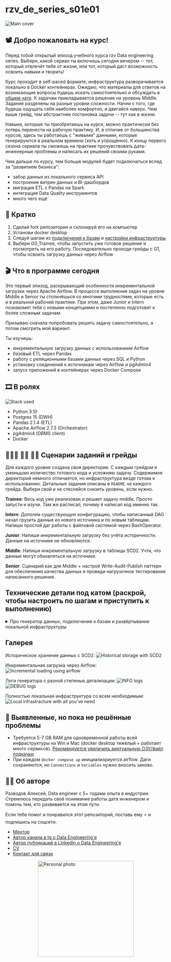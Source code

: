 # rzv_de_series_s01e01

![Main cover](./images/s01e01.jpg)

## 📽️ Добро пожаловать на курс!
Перед тобой открытый эпизод учебного курса rzv Data engineering series. Выбери, какой сериал ты включишь сегодня вечером -- тот, который отвлечёт тебя от жизни, или тот, который даст возможность освоить навыки и творить!

Курс проходит в self-paced формате, инфраструктура разворачивается локально в Docker контейнерах. Ожидаю, что материалы для ответов на возникающие вопросы будешь искать самостоятельно и обсуждать в [общем чате](https://t.me/rzv_de_series). К задачам прикладывается решение на уровень Middle. Задания разделены на разные уровни сложности. Начни с того, где будешь ощущать себя наиболее комфортно, и двигайся наверх. Чем выше грейд, тем абстрактнее постановка задачи -- тут как в жизни.

Навыки, которые ты приобретаешь на курсе, можно практически без потерь перенести на рабочую практику. И, в отличие от большинства курсов, здесь ты работаешь с "живыми" данными, которые генерируются в реальном времени (хоть и упрощённо). К концу первого сезона сериала ты сможешь на практике прочувствовать дата-инженерные проблемы и написать их решения своими руками.

Чем дальше по курсу, тем больше модулей будет подключаться вслед за "развитием бизнеса":
* забор данных из локального сервиса API
* построение витрин данных и BI-дашбордов
* миграция ETL с Pandas на Spark
* интеграция Data Quality инструментов
* много чего ещё

## 🥱 Кратко
1. Сделай fork репозитория и склонируй его на компьютер
2. Установи docker desktop
3. Следуй шагам из [подключения к базам](#подключение-к-базам) и [настройки инфраструктуры](#развертывание-локальной-инфраструктуры)
4. Выбери G0_Trainee, чтобы запустить уже готовое решение и посмотреть на его работу. Последовательно проходи грейды с G1, чтобы освоить загрузку данных через Airflow

## 🎬 Что в программе сегодня
Это первый эпизод, раскрывающий особенности инкрементальной загрузки через Apache Airflow. В процессе выполнения задач на уровне Middle и Senior ты столкнёшься со многими трудностями, которые есть и в реальной рабочей практике. При этом, даже Junior и Intern познакомят тебя с новыми концепциями и постепенно подготовят к более сложным задачам. 

Призываю сначала попробовать решить задачу самостоятельно, а потом смотреть мой вариант.

Ты изучишь:
* инкрементальную загрузку данных с использованием Airflow
* базовый ETL через Pandas
* работу с реляционными базами данных через SQL и Python
* установку соединений к источникам через Airflow и pgAdmin4
* запуск приложений в контейнерах через Docker Compose

## 🎞️ В ролях
![Stack used](./images/image-6.png)

* Python 3.10
* Postgres 15 (DWH)
* Pandas 2.1.4 (ETL)
* Apache Airflow 2.7.3 (Orchestrator)
* pgAdmin4 (DBMS client)
* Docker

## 👨🏻‍🦲 👦🏻 🧔🏻 Сценарии заданий и грейды
Для каждого уровня создана своя директория. С каждым грейдом я уменьшаю количество готового кода и усложняю задачу. Содержимое директорий немного отличается, но инфраструктура везде готова к использованию. Детальные задания описаны в ```README.md``` каждого грейда. Выбери свой и не стесняйся снизить уровень, если нужно.

**Trainee**: Весь код уже реализован и решает задачу middle. Просто запусти и изучи. Там же расписал, почему я написал код именно так.

**Intern**: Дополни существующую конфигурацию, чтобы написанный DAG начал грузить данные из нового источника и по новым таблицам. Напиши простой даг работы с файловой системой через BashOperator.

**Junior**: Напиши инкрементальную загрузку без учёта историчности. Данные на источнике не обновляются.

**Middle**: Напиши инкрементальную загрузку в таблицы SCD2. Учти, что данные могут обновляться на источнике.

**Senior**: Сценарий как для Middle + настрой Write-Audit-Publish паттерн для обеспечения качества данных и проведи нагрузочное тестирование написанного решения.


## Технические детали под катом (раскрой, чтобы настроить по шагам и приступить к выполнению)


<details>
<summary>Про генератор данных, подключение к базам и развёртывание локальной инфраструктуры </summary>

### Генератор данных

Воспроизводит работу бэкенд-баз данных магазинов продажи экзотических фруктов с упрощённой моделью данных.

Просмотреть и изменить текущие значения настроек можно здесь: ```./deploy/env/shop-*.env``` и ```./docker/generator/config.json```. Не забудь пересобрать генераторы, находясь в ```./deploy```: ```docker compose up -d --build shop-1 shop-2```.

<details>
<summary>Функционал генератора</summary>
<br>

* Через пакет Faker генерирует строки для таблиц в Postgres базе
* Можно развернуть несколько инстансов источников (имитация филиалов)
* Воспроизводимость генерации и обновления данных через seed: ```GENERATOR_SEED```
* Удаление данных старше момента времени Х через ```DELETE_OLDER_THAN_SEC```
* Обновление случайного количества столбцов в строках с управляемой глубиной в прошлом: ```update_rows_per_tick, UPDATE_NOT_OLDER_THAN_SEC```
* Автоматическая остановка через заданное время: ```STOP_GENERATOR_AFTER_SEC```
* Управляемая частота вставки и изменения данных (через время между тиками): ```TICK_INTERVAL_SEC```
* Подробное логирование уровня DEBUG и удобное уровня INFO в контейнере: ```docker logs shop-1 -f``` и в ```./generator_app_data/logs```
</details>


### Подключение к базам
Параметры находятся в ```./deploy/env/```. 
В Airflow рекомендуется использовать Admin - Connections для управления подключениями.

Схему данных на источниках предлагаю изучить напрямую из pgAdmin4 после запуска генераторов и настройки подключений, документация к проекту есть не всегда.


### Развертывание локальной инфраструктуры
1. Сделай форк репозитория и склонируй на компьютер: ```git clone https://github.com/%Username%/rzv_de_series_s01e01.git``` .
2. Установи Docker Desktop (проверено на 4.26.1 (131620)). Если ещё нет любимой IDE, поставь VS Code с расширением для Python.
3. Открой репозиторй в VS Code, перейди в консоль ```Ctrl+` ``` и перейди в директорию ```deploy``` в выбранном грейде ```cd ./%Grade%/deploy```
4. Подними сервисы ```docker compose up -d```. Airflow загружается около минуты. Если ранее уже деплоились другие грейды, и в текущем что-то не работает, запусти через ```docker compose up -d --build shop-1 shop-2```.
5. Перейди на страницы сервисов с UI и залогинься
* Airflow: ```localhost:8080``` ; airflow/airflow
* pgAdmin4: ```localhost:80``` ; admin@admin.com/root
6. DAG'и копируй или сразу редактируй в ```./%Grade%/airflow_data/dags```, изменения подтянутся через пару секунд, F5 не обязателен. Недостающие пакеты и модули ставь через добавление в ```./%Grade%/docker/airflow/requirements.txt``` с последующей пересборкой контейнера airflow (на текущий момент слетают подключения, см. раздел ниже) ```docker compose up -d --build af-scheduler```. 
7. Настрой подключения в ```Airflow``` через Admin - Connections, в Admin - Variables добавь переменные, если нужно.
Настрой подключения в ```pgAdmin4``` через Servers - Register - Server.
8. Проверь, что генераторы работают через просмотр логов в ```./%Grade%/generator_app_data/logs``` или ```docker logs shop-1 -f```, и запускай DAG'и через unpause. Данные польются в ```pg-dwh``` и будут видны через ```pgAdmin4```.

</details>

## Галерея
Историческое хранение данных с SCD2:
![Historical storage with SCD2](./images/image.png)

Инкрементальная загрузка через Airflow:
![Incremental loading using airflow](./images/image-1.png)

Логи генератора с разной степенью детализации:
![INFO logs](./images/image-3.png)
![DEBUG logs](./images/image-4.png)

Полностью локальная инфраструктура со всем необходимым:
![Local infrastracture with all you've need](./images/image-5.png)


## 🚧 Выявленные, но пока не решённые проблемы
* Требуется 5-7 GB RAM для одновременной работы всей инфраструктуры на Win и Mac (docker desktop тяжёлый + работает много сервисов). [Рекомендуется увеличить виртуальную ОЗУ/файл подкачки](https://www.windowscentral.com/how-change-virtual-memory-size-windows-10).
* При каждом ```docker compose up``` инициализриуется airflow. Даги сохраняются, но ```Connections``` и ```Variables``` нужно вносить заново.


## 👷🏻 Об авторе
Разводов Алексей, Data engineer с 5+ годами опыта в индустрии. Стремлюсь передать своё понимание работы дата инженером и помочь тем, кто развивается на этом пути.

Если тебе помог и понравился этот репозиторий, поставь ему ⭐ и подпишись на соцсети.
* [Ментор](https://razvodov-mentorship-de.notion.site/About-me-and-mentorship_ru-06510bfd4bbd4dcba93c351df0ff4a0e)
* [Автор канала в tg о Data Engineering'e](https://t.me/rzv_de)
* [Автор публикаций в LinkedIn о Data Engineering'e](https://www.linkedin.com/in/razvodov-alexey/)
* [CV](https://docs.google.com/document/d/1tYi0s7yNsGl_Xts5CrHDegLvAtlHtz7jPSp074MfCyI/edit?usp=sharing)
* [Контакт для связи](https://t.me/razvodov_de_mentor)

<img src="images/photo.jpg" alt="Personal photo" width="300" style="display: block; margin: auto"/>
